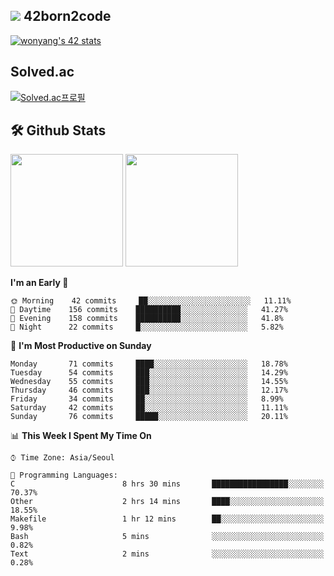 
## <img src="https://img.shields.io/badge/-000000?style=flat&logo=42&logoColor=white"> 42born2code
[![wonyang's 42 stats](https://badge42.vercel.app/api/v2/cl5nhe5b6007809kydha7ht42/stats?cursusId=21&coalitionId=88)](https://profile.intra.42.fr/users/wonyang)

## Solved.ac
[![Solved.ac프로필](http://mazassumnida.wtf/api/v2/generate_badge?boj=bennyws)](https://solved.ac/bennyws)

## 🛠️ Github Stats
<p>
  <img height="180em" src="https://github-readme-stats-veggie-garden.vercel.app/api?username=gemstoneyang&show_icons=true&include_all_commits=true&bg_color=30,e96443,904e95&title_color=fff&text_color=fff">
  <img height="180em" src="https://github-readme-stats-veggie-garden.vercel.app/api/top-langs/?username=gemstoneyang&layout=compact&bg_color=30,e96443,904e95&title_color=fff&text_color=fff">
</p>

<!--START_SECTION:waka-->
**I'm an Early 🐤** 

```text
🌞 Morning    42 commits     ██░░░░░░░░░░░░░░░░░░░░░░░   11.11% 
🌆 Daytime    156 commits    ██████████░░░░░░░░░░░░░░░   41.27% 
🌃 Evening    158 commits    ██████████░░░░░░░░░░░░░░░   41.8% 
🌙 Night      22 commits     █░░░░░░░░░░░░░░░░░░░░░░░░   5.82%

```
📅 **I'm Most Productive on Sunday** 

```text
Monday       71 commits     ████░░░░░░░░░░░░░░░░░░░░░   18.78% 
Tuesday      54 commits     ███░░░░░░░░░░░░░░░░░░░░░░   14.29% 
Wednesday    55 commits     ███░░░░░░░░░░░░░░░░░░░░░░   14.55% 
Thursday     46 commits     ███░░░░░░░░░░░░░░░░░░░░░░   12.17% 
Friday       34 commits     ██░░░░░░░░░░░░░░░░░░░░░░░   8.99% 
Saturday     42 commits     ██░░░░░░░░░░░░░░░░░░░░░░░   11.11% 
Sunday       76 commits     █████░░░░░░░░░░░░░░░░░░░░   20.11%

```


📊 **This Week I Spent My Time On** 

```text
⌚︎ Time Zone: Asia/Seoul

💬 Programming Languages: 
C                        8 hrs 30 mins       █████████████████░░░░░░░░   70.37% 
Other                    2 hrs 14 mins       ████░░░░░░░░░░░░░░░░░░░░░   18.55% 
Makefile                 1 hr 12 mins        ██░░░░░░░░░░░░░░░░░░░░░░░   9.98% 
Bash                     5 mins              ░░░░░░░░░░░░░░░░░░░░░░░░░   0.82% 
Text                     2 mins              ░░░░░░░░░░░░░░░░░░░░░░░░░   0.28%

```


<!--END_SECTION:waka-->
